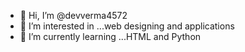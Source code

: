 - 👋 Hi, I’m @devverma4572
- 👀 I’m interested in ...web designing and applications
- 🌱 I’m currently learning ...HTML and Python

<!---
devverma4572/devverma4572 is a ✨ special ✨ repository because its `README.md` (this file) appears on your GitHub profile.
You can click the Preview link to take a look at your changes.
--->
